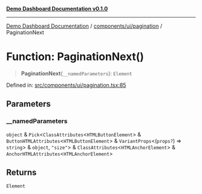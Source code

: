 [**Demo Dashboard Documentation v0.1.0**](../../../../README.md)

***

[Demo Dashboard Documentation](../../../../modules.md) / [components/ui/pagination](../README.md) / PaginationNext

# Function: PaginationNext()

> **PaginationNext**(`__namedParameters`): `Element`

Defined in: [src/components/ui/pagination.tsx:85](https://github.com/quanggdungg0609/demo-dashboard/blob/b55cc6ef037a292ef4b8bf41b596e28cace15611/src/components/ui/pagination.tsx#L85)

## Parameters

### \_\_namedParameters

`object` & `Pick`\<`ClassAttributes`\<`HTMLButtonElement`\> & `ButtonHTMLAttributes`\<`HTMLButtonElement`\> & `VariantProps`\<(`props?`) => `string`\> & `object`, `"size"`\> & `ClassAttributes`\<`HTMLAnchorElement`\> & `AnchorHTMLAttributes`\<`HTMLAnchorElement`\>

## Returns

`Element`
